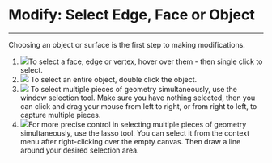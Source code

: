 # Modify: Select Edge, Face or Object

---

Choosing an object or surface is the first step to making modifications.

1. ![](Images/GUID-FBF5D631-C838-4847-8F1A-52D298DD29F3-low.png)To select a face, edge or vertex, hover over them - then single click to select.
2. ![](Images/GUID-5DFDBBF0-1460-4168-A573-4113AB6B24D7-low.png) To select an entire object, double click the object.
3. ![](Images/GUID-BC3B875C-44E5-4BC2-A6A5-9853472196B0-low.png) To select multiple pieces of geometry simultaneously, use the window selection tool. Make sure you have nothing selected, then you can click and drag your mouse from left to right, or from right to left, to capture multiple pieces.
4. ![](Images/GUID-F87A1451-D19D-4776-8D27-87CF2521A9B5-low.png)For more precise control in selecting multiple pieces of geometry simultaneously, use the lasso tool. You can select it from the context menu after right-clicking over the empty canvas. Then draw a line around your desired selection area.



